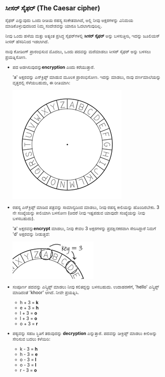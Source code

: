 ## ಸೀಸರ್ ಸೈಫರ್ (The Caesar cipher)

ಸೈಫರ್ ಎನ್ನುವುದು ಒಂದು ರೀತಿಯ ರಹಸ್ಯ ಸಂಕೇತವಾಗಿದೆ, ಅಲ್ಲಿ ನೀವು ಅಕ್ಷರಗಳನ್ನು ವಿನಿಮಯ ಮಾಡಿಕೊಳ್ಳುವುದರಿಂದ ನಿಮ್ಮ ಸಂದೇಶವನ್ನು ಯಾರೂ ಓದಲಾಗುವುದಿಲ್ಲ.

ನೀವು ಒಂದು ಹಳೆಯ ಮತ್ತು ಅತ್ಯಂತ ಪ್ರಸಿದ್ಧ ಸೈಫರ್‌ಗಳಲ್ಲಿ **ಸೀಸರ್ ಸೈಫರ್** ಅನ್ನು ಬಳಸುತ್ತೀರಿ, ಇದನ್ನು ಜೂಲಿಯಸ್ ಸೀಸರ್ ಹೆಸರಿನಿಂದ ಇಡಲಾಗಿದೆ.

ನಾವು ಕೋಡಿಂಗ್ ಪ್ರಾರಂಭಿಸುವ ಮೊದಲು, ಒಂದು ಪದವನ್ನು ಮರೆಮಾಡಲು ಸೀಸರ್ ಸೈಫರ್ ಅನ್ನು ಬಳಸಲು ಪ್ರಯತ್ನಿಸೋಣ.

+ ಪದ ಅಡಗಿಸುವುದನ್ನು**encryption** ಎಂದು ಕರೆಯುತ್ತಾರೆ.
    
    'a' ಅಕ್ಷರವನ್ನು ಎನ್‌ಕ್ರಿಪ್ಟ್ ಮಾಡುವ ಮೂಲಕ ಪ್ರಾರಂಭಿಸೋಣ. ಇದನ್ನು ಮಾಡಲು, ನಾವು ವರ್ಣಮಾಲೆಯನ್ನು ವೃತ್ತದಲ್ಲಿ ಸೆಳೆಯಬಹುದು, ಈ ರೀತಿಯಾಗಿ:
    
    ![screenshot](images/messages-wheel.png)

+ ರಹಸ್ಯ ಎನ್‌ಕ್ರಿಪ್ಟ್ ಮಾಡಿದ ಪತ್ರವನ್ನು ಸಾಮಾನ್ಯದಿಂದ ಮಾಡಲು, ನೀವು ರಹಸ್ಯ ಕೀಲಿಯನ್ನು ಹೊಂದಿರಬೇಕು. 3 ನೇ ಸಂಖ್ಯೆಯನ್ನು ಕೀಲಿಯಾಗಿ ಬಳಸೋಣ (ಆದರೆ ನೀವು ಇಷ್ಟಪಡುವ ಯಾವುದೇ ಸಂಖ್ಯೆಯನ್ನು ನೀವು ಬಳಸಬಹುದು).
    
    'a' ಅಕ್ಷರವನ್ನು**encrypt** ಮಾಡಲು, ನೀವು ಕೇವಲ 3 ಅಕ್ಷರಗಳನ್ನು ಪ್ರದಕ್ಷಿನಕರವಾಗಿ ಸೇರಿಸಿದ್ದಾರೆ ನಿಮಗೆ 'd' ಅಕ್ಷರವನ್ನು ನೀಡುತ್ತದೆ:
    
    ![screenshot](images/messages-wheel-eg.png)

+ ಸಂಪೂರ್ಣ ಪದವನ್ನು ಎನ್ಕ್ರಿಪ್ಟ್ ಮಾಡಲು ನೀವು ಕಲಿತದ್ದನ್ನು ಬಳಸಬಹುದು. ಉದಾಹರಣೆಗೆ, 'hello' ಎನ್ಕ್ರಿಪ್ಟ್ ಮಾಡಿದಂತೆ 'khoor' ಆಗಿದೆ. ನೀವೇ ಪ್ರಯತ್ನಿಸಿ.
    
    + h + 3 = **k**
    + e + 3 = **h**
    + l + 3 = **o**
    + l + 3 = **o**
    + o + 3 = **r**

+ ಪಠ್ಯವನ್ನು ಸಹಜ ಸ್ಥಿತಿಗೆ ತರುವುದನ್ನು **decryption** ಎನ್ನುತ್ತಾರೆ. ಪದವನ್ನು ಡೀಕ್ರಿಪ್ಟ್ ಮಾಡಲು ಕೀಲಿಅನ್ನು ಸೇರಿಸುವ ಬದಲು ಕಳೆಯಿರಿ:
    
    + k - 3 = **h**
    + h - 3 = **e**
    + o - 3 = **l**
    + o - 3 = **l**
    + r - 3 = **o**